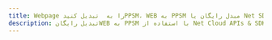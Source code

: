 ---title: Webpage را به  تبدیل کنیدPPSM، WEB به PPSM مبدل رایگان یا Net SDKdescription: تبدیل رایگانWEB به PPSM با استفاده از Net Cloud APIs & SDK همچنین اسناد PDF را در Cloud ایجاد، ویرایش و رندر کنید.---
